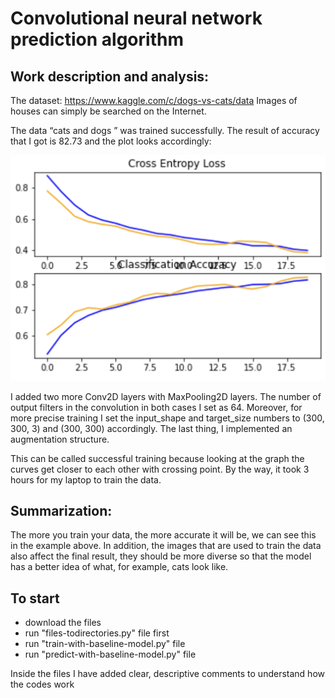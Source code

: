 # Convolutional neural network prediction algorithm 

## Work description and analysis:

The dataset: https://www.kaggle.com/c/dogs-vs-cats/data
Images of houses can simply be searched on the Internet.

The data “cats and dogs ” was trained successfully. The result of accuracy that I got is 82.73 and the plot looks accordingly:

![alt text](https://github.com/andevrrr/AI_CNN_cat_or_dog/blob/main/imagies/plot.png?raw=true)

I added two more Conv2D layers with MaxPooling2D layers. The number of output filters in the convolution in both cases I set as 64. Moreover, for more precise training I set the input_shape and target_size numbers to (300, 300, 3) and (300, 300) accordingly. The last thing, I implemented an augmentation structure.

This can be called successful training because looking at the graph the curves get closer to each other with crossing point.
By the way, it took 3 hours for my laptop to train the data.

## Summarization:
The more you train your data, the more accurate it will be, we can see this in the example above. In addition, the images that are used to train the data also affect the final result, they should be more diverse so that the model has a better idea of what, for example, cats look like.

## To start

- download the files
- run "files-todirectories.py" file first
- run "train-with-baseline-model.py" file
- run "predict-with-baseline-model.py" file

Inside the files I have added clear, descriptive comments to understand how the codes work
